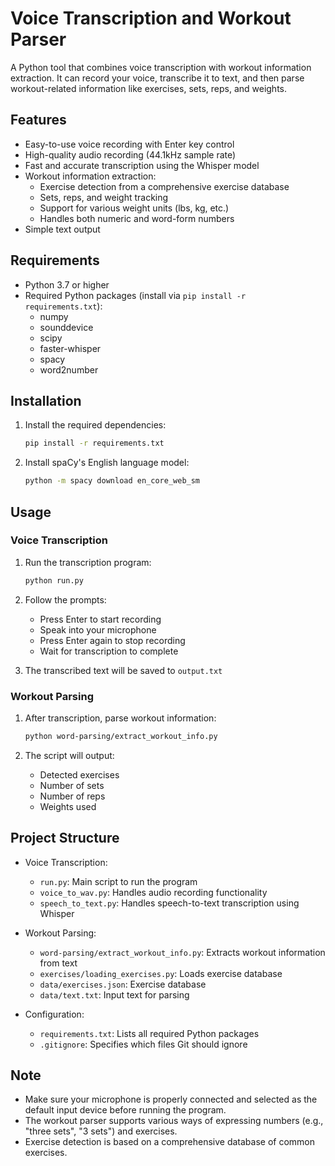# Voice Transcription and Workout Parser

A Python tool that combines voice transcription with workout information extraction. It can record your voice, transcribe it to text, and then parse workout-related information like exercises, sets, reps, and weights.

## Features

- Easy-to-use voice recording with Enter key control
- High-quality audio recording (44.1kHz sample rate)
- Fast and accurate transcription using the Whisper model
- Workout information extraction:
  - Exercise detection from a comprehensive exercise database
  - Sets, reps, and weight tracking
  - Support for various weight units (lbs, kg, etc.)
  - Handles both numeric and word-form numbers
- Simple text output

## Requirements

- Python 3.7 or higher
- Required Python packages (install via `pip install -r requirements.txt`):
  - numpy
  - sounddevice
  - scipy
  - faster-whisper
  - spacy
  - word2number

## Installation

1. Install the required dependencies:
   ```bash
   pip install -r requirements.txt
   ```

2. Install spaCy's English language model:
   ```bash
   python -m spacy download en_core_web_sm
   ```

## Usage

### Voice Transcription
1. Run the transcription program:
   ```bash
   python run.py
   ```

2. Follow the prompts:
   - Press Enter to start recording
   - Speak into your microphone
   - Press Enter again to stop recording
   - Wait for transcription to complete

3. The transcribed text will be saved to `output.txt`

### Workout Parsing
1. After transcription, parse workout information:
   ```bash
   python word-parsing/extract_workout_info.py
   ```

2. The script will output:
   - Detected exercises
   - Number of sets
   - Number of reps
   - Weights used

## Project Structure

- Voice Transcription:
  - `run.py`: Main script to run the program
  - `voice_to_wav.py`: Handles audio recording functionality
  - `speech_to_text.py`: Handles speech-to-text transcription using Whisper

- Workout Parsing:
  - `word-parsing/extract_workout_info.py`: Extracts workout information from text
  - `exercises/loading_exercises.py`: Loads exercise database
  - `data/exercises.json`: Exercise database
  - `data/text.txt`: Input text for parsing

- Configuration:
  - `requirements.txt`: Lists all required Python packages
  - `.gitignore`: Specifies which files Git should ignore

## Note

- Make sure your microphone is properly connected and selected as the default input device before running the program.
- The workout parser supports various ways of expressing numbers (e.g., "three sets", "3 sets") and exercises.
- Exercise detection is based on a comprehensive database of common exercises. 